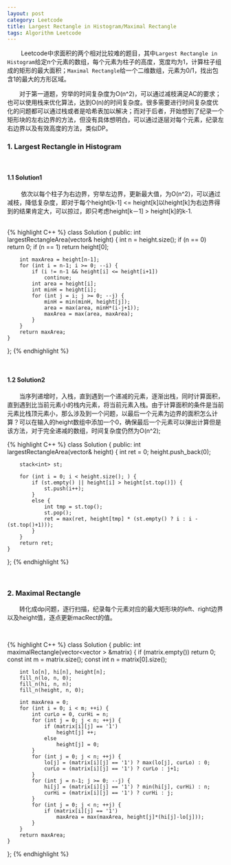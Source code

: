 ```yaml
---
layout: post
category: Leetcode
title: Largest Rectangle in Histogram/Maximal Rectangle 
tags: Algorithm Leetcode
---
```


&emsp;&emsp; Leetcode中求面积的两个相对比较难的题目，其中`Largest Rectangle in Histogram`给定n个元素的数组，每个元素为柱子的高度，宽度均为1，计算柱子组成的矩形的最大面积；`Maximal Rectangle`给一个二维数组，元素为0/1，找出包含1的最大的方形区域。

&emsp;&emsp;对于第一道题，穷举的时间复杂度为O(n^2)，可以通过减枝满足AC的要求；也可以使用栈来优化算法，达到O(n)的时间复杂度。很多需要进行时间复杂度优化的问题都可以通过栈或者是哈希表加以解决；而对于后者，开始想到了纪录一个矩形块的左右边界的方法，但没有具体想明白，可以通过逐层对每个元素，纪录左右边界以及有效高度的方法，类似DP。

<!--more-->

### 1. Largest Rectangle in Histogram

<br />

#### 1.1 Solution1 

&emsp; &emsp;依次以每个柱子为右边界，穷举左边界，更新最大值，为O(n^2)，可以通过减枝，降低复杂度，即对于每个height[k-1] <= height[k]以height[k]为右边界得到的结果肯定大，可以掠过，即只考虑height[k－1] > height[k]的k-1.

<br />
{% highlight C++ %}
class Solution {
public:
    int largestRectangleArea(vector<int>& height) {
        int n = height.size();
        if (n == 0)
            return 0;
        if (n == 1)
            return height[0];
            
        int maxArea = height[n-1];
        for (int i = n-1; i >= 0; --i) {
            if (i != n-1 && height[i] <= height[i+1])
                continue;
            int area = height[i];
            int minH = height[i];
            for (int j = i; j >= 0; --j) {
                minH = min(minH, height[j]);
                area = max(area, minH*(i-j+1));
                maxArea = max(area, maxArea);
            }
        }
        return maxArea;
    }
};
{% endhighlight %}

<br />

#### 1.2 Solution2

&emsp;&emsp;当序列递增时，入栈，直到遇到一个递减的元素，逐渐出栈，同时计算面积，直到遇到比当前元素小的栈内元素，将当前元素入栈。由于计算面积的条件是当前元素比栈顶元素小，那么涉及到一个问题，以最后一个元素为边界的面积怎么计算？可以在输入的height数组中添加一个0，确保最后一个元素可以弹出计算但是该方法，对于完全递减的数组，时间复杂度仍然为O(n^2);


{% highlight C++ %}
class Solution {
public:
    int largestRectangleArea(vector<int>& height) {
        int ret = 0;
        height.push_back(0);
        
        stack<int> st;
        
        for (int i = 0; i < height.size(); ) {
            if (st.empty() || height[i] > height[st.top()]) {
                st.push(i++);
            }
            else {
                int tmp = st.top();
                st.pop();
                ret = max(ret, height[tmp] * (st.empty() ? i : i - (st.top()+1)));
            }
        }
        return ret;
    }
};
{% endhighlight %}

<br />

### 2. Maximal Rectangle

&emsp;&emsp;转化成dp问题，逐行扫描，纪录每个元素对应的最大矩形块的left、right边界以及height值，逐点更新macRect的值。

<br />

{% highlight C++ %}
class Solution {
public:
    int maximalRectangle(vector<vector<char> > &matrix) {
        if (matrix.empty())
            return 0;
        const int m = matrix.size();
        const int n = matrix[0].size();
        
        int lo[n], hi[n], height[n];
        fill_n(lo, n, 0);
        fill_n(hi, n, n);
        fill_n(height, n, 0);
        
        int maxArea = 0;
        for (int i = 0; i < m; ++i) {
            int curLo = 0, curHi = n;
            for (int j = 0; j < n; ++j) {
                if (matrix[i][j] == '1')
                    height[j] ++;
                else
                    height[j] = 0;
            }
            for (int j = 0; j < n; ++j) {
                lo[j] = (matrix[i][j] == '1') ? max(lo[j], curLo) : 0;
                curLo = (matrix[i][j] == '1') ? curLo : j+1;
            }
            for (int j = n-1; j >= 0; --j) {
                hi[j] = (matrix[i][j] == '1') ? min(hi[j], curHi) : n;
                curHi = (matrix[i][j] == '1') ? curHi : j;
            }
            for (int j = 0; j < n; ++j) {
                if (matrix[i][j] == '1')
                    maxArea = max(maxArea, height[j]*(hi[j]-lo[j]));
            }
        }
        return maxArea;
    }
};
{% endhighlight %}